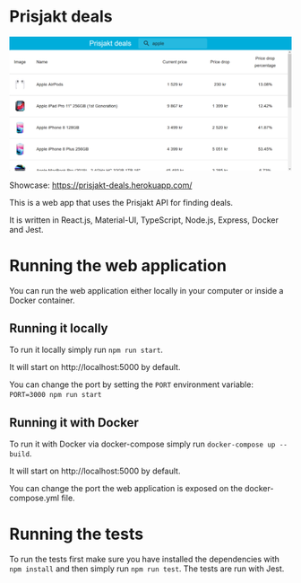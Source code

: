 # Prisjakt deals

![This is what the homepage looks like.](https://github.com/Rawaa-Al-Kabbani/prisjakt-deals/blob/main/preview/prisjakt-deals.png?raw=true)

Showcase: https://prisjakt-deals.herokuapp.com/

This is a web app that uses the Prisjakt API for finding deals.

It is written in React.js, Material-UI, TypeScript, Node.js, Express, Docker and Jest.

# Running the web application

You can run the web application either locally in your computer or inside a Docker container.

## Running it locally

To run it locally simply run `npm run start`.

It will start on http://localhost:5000 by default.

You can change the port by setting the `PORT` environment variable: `PORT=3000 npm run start`

## Running it with Docker

To run it with Docker via docker-compose simply run `docker-compose up --build`.

It will start on http://localhost:5000 by default.

You can change the port the web application is exposed on the docker-compose.yml file.

# Running the tests

To run the tests first make sure you have installed the dependencies with `npm install` and then simply run `npm run test`. The tests are run with Jest.
